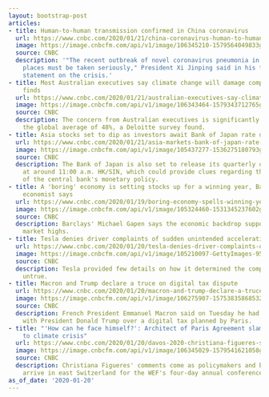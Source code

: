 ```yaml
---
layout: bootstrap-post
articles:
- title: Human-to-human transmission confirmed in China coronavirus
  url: https://www.cnbc.com/2020/01/21/china-coronavirus-human-to-human-transmission-confirmed.html
  image: https://image.cnbcfm.com/api/v1/image/106345210-1579564049833gettyimages-1193183155.jpeg?v=1579564093
  source: CNBC
  description: '"The recent outbreak of novel coronavirus pneumonia in Wuhan and other
    places must be taken seriously," President Xi Jinping said in his first public
    statement on the crisis.'
- title: Most Australian executives say climate change will damage companies, survey
    finds
  url: https://www.cnbc.com/2020/01/21/australian-executives-say-climate-change-will-hurt-companies-survey.html
  image: https://image.cnbcfm.com/api/v1/image/106343464-1579343712765gettyimages-1200042189.jpeg?v=1579563577
  source: CNBC
  description: The concern from Australian executives is significantly higher than
    the global average of 48%, a Deloitte survey found.
- title: Asia stocks set to dip as investors await Bank of Japan rate decision
  url: https://www.cnbc.com/2020/01/21/asia-markets-bank-of-japan-rate-decision-imf-growth-forecasts-currencies.html
  image: https://image.cnbcfm.com/api/v1/image/105437277-1536275180793gettyimages-1025189468.jpeg?v=1579563057
  source: CNBC
  description: The Bank of Japan is also set to release its quarterly outlook report
    at around 11:00 a.m. HK/SIN, which could provide clues regarding the direction
    of the central bank's monetary policy.
- title: A 'boring' economy is setting stocks up for a winning year, Barclays top
    economist says
  url: https://www.cnbc.com/2020/01/19/boring-economy-spells-winning-year-for-stocks-barclays-mike-gapen.html
  image: https://image.cnbcfm.com/api/v1/image/105324460-1531345237602gettyimages-621951768.jpg?v=1531345260
  source: CNBC
  description: Barclays' Michael Gapen says the economic backdrop supports the historic
    market highs.
- title: Tesla denies driver complaints of sudden unintended acceleration
  url: https://www.cnbc.com/2020/01/20/tesla-denies-driver-complaints-of-sudden-unintended-acceleration.html
  image: https://image.cnbcfm.com/api/v1/image/105210097-GettyImages-951029908.jpg?v=1560969789
  source: CNBC
  description: Tesla provided few details on how it determined the complaints to be
    untrue.
- title: Macron and Trump declare a truce on digital tax dispute
  url: https://www.cnbc.com/2020/01/20/macron-and-trump-declare-a-truce-on-digital-tax-dispute.html
  image: https://image.cnbcfm.com/api/v1/image/106275907-15753835868532019-12-03t142652z_824281152_rc2qnd9qt3h0_rtrmadp_3_nato-summit-trump-macron.jpg?v=1575383645
  source: CNBC
  description: French President Emmanuel Macron said on Tuesday he had a "great discussion"
    with President Donald Trump over a digital tax planned by Paris.
- title: "'How can he face himself?': Architect of Paris Agreement slams Trump's approach
    to climate crisis"
  url: https://www.cnbc.com/2020/01/20/davos-2020-christiana-figueres-slams-trumps-views-on-climate-change.html
  image: https://image.cnbcfm.com/api/v1/image/106345029-1579541621058gettyimages-1180429132.jpeg?v=1579541688
  source: CNBC
  description: Christiana Figueres' comments come as policymakers and business leaders
    arrive in east Switzerland for the WEF's four-day annual conference.
as_of_date: '2020-01-20'
---
```


